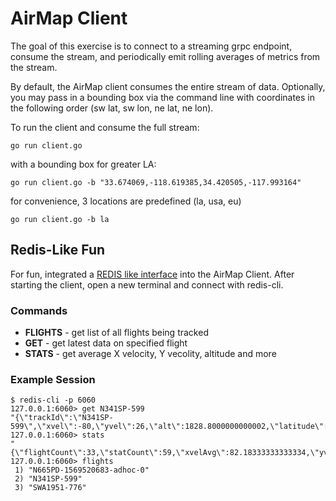 # AirMap Client

The goal of this exercise is to connect to a streaming grpc endpoint, consume the stream, and periodically emit rolling averages of metrics from the stream. 

By default, the AirMap client consumes the entire stream of data.  Optionally, you may pass in a bounding box via the command line with coordinates in the following order (sw lat, sw lon, ne lat, ne lon).

To run the client and consume the full stream:

    go run client.go

with a bounding box for greater LA:

    go run client.go -b "33.674069,-118.619385,34.420505,-117.993164"

for convenience, 3 locations are predefined (la, usa, eu)

    go run client.go -b la

## Redis-Like Fun

For fun, integrated a [REDIS like interface](https://github.com/tidwall/redcon) into the AirMap Client.  After starting the client, open a new terminal and connect with redis-cli.  

### Commands

* **FLIGHTS** - get list of all flights being tracked
* **GET** - get latest data on specified flight
* **STATS** - get average X velocity, Y vecolity, altitude and more

### Example Session

    $ redis-cli -p 6060
    127.0.0.1:6060> get N341SP-599
    "{\"trackId\":\"N341SP-599\",\"xvel\":-80,\"yvel\":26,\"alt\":1828.8000000000002,\"latitude\":33.86285,\"longitude\":-118.27153}"
    127.0.0.1:6060> stats
    "{\"flightCount\":33,\"statCount\":59,\"xvelAvg\":82.18333333333334,\"yvelAvg\":66.38333333333334,\"altAvg\":1132.1330000000003}"
    127.0.0.1:6060> flights
     1) "N665PD-1569520683-adhoc-0"
     2) "N341SP-599"
     3) "SWA1951-776"
